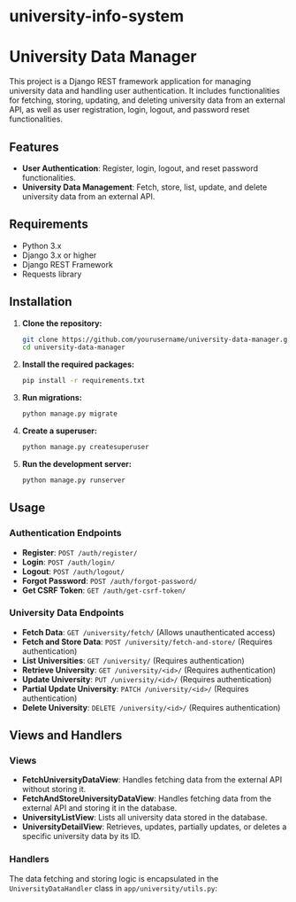 # university-info-system
# University Data Manager

This project is a Django REST framework application for managing university data and handling user authentication. It includes functionalities for fetching, storing, updating, and deleting university data from an external API, as well as user registration, login, logout, and password reset functionalities.

## Features

- **User Authentication**: Register, login, logout, and reset password functionalities.
- **University Data Management**: Fetch, store, list, update, and delete university data from an external API.

## Requirements

- Python 3.x
- Django 3.x or higher
- Django REST Framework
- Requests library

## Installation

1. **Clone the repository:**

    ```sh
    git clone https://github.com/yourusername/university-data-manager.git
    cd university-data-manager
    ```

2. **Install the required packages:**

    ```sh
    pip install -r requirements.txt
    ```

3. **Run migrations:**

    ```sh
    python manage.py migrate
    ```

4. **Create a superuser:**

    ```sh
    python manage.py createsuperuser
    ```

5. **Run the development server:**

    ```sh
    python manage.py runserver
    ```

## Usage

### Authentication Endpoints

- **Register**: `POST /auth/register/`
- **Login**: `POST /auth/login/`
- **Logout**: `POST /auth/logout/`
- **Forgot Password**: `POST /auth/forgot-password/`
- **Get CSRF Token**: `GET /auth/get-csrf-token/`

### University Data Endpoints

- **Fetch Data**: `GET /university/fetch/` (Allows unauthenticated access)
- **Fetch and Store Data**: `POST /university/fetch-and-store/` (Requires authentication)
- **List Universities**: `GET /university/` (Requires authentication)
- **Retrieve University**: `GET /university/<id>/` (Requires authentication)
- **Update University**: `PUT /university/<id>/` (Requires authentication)
- **Partial Update University**: `PATCH /university/<id>/` (Requires authentication)
- **Delete University**: `DELETE /university/<id>/` (Requires authentication)

## Views and Handlers

### Views

- **FetchUniversityDataView**: Handles fetching data from the external API without storing it.
- **FetchAndStoreUniversityDataView**: Handles fetching data from the external API and storing it in the database.
- **UniversityListView**: Lists all university data stored in the database.
- **UniversityDetailView**: Retrieves, updates, partially updates, or deletes a specific university data by its ID.

### Handlers

The data fetching and storing logic is encapsulated in the `UniversityDataHandler` class in `app/university/utils.py`:



